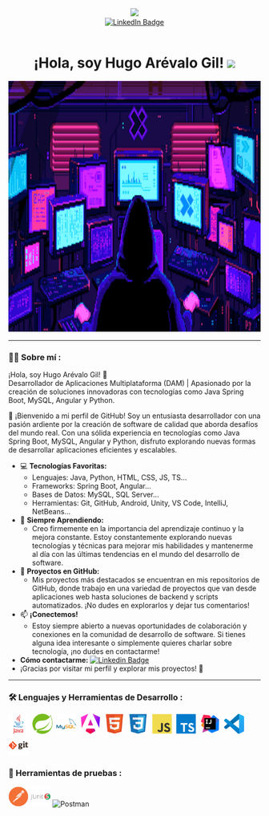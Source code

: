 <div align="center">
  <img src="https://media.giphy.com/media/v1.Y2lkPTc5MGI3NjExNWlzajNxbWFxc3oxbGh6enluZW50azJ4eGJ6dmlvZmk5NHNzZThzdSZlcD12MV9naWZzX3NlYXJjaCZjdD1n/HzPtbOKyBoBFsK4hyc/giphy.gif" width="100"/>
  <div id="badges">
    <a href="https://www.linkedin.com/in/hugo-ar%C3%A9valo-gil-487962298//">
      <img src="https://img.shields.io/badge/LinkedIn-blue?style=for-the-badge&logo=linkedin&logoColor=white" alt="LinkedIn Badge"/>
    </a>
  </div>
  <img src="https://komarev.com/ghpvc/?username=Hugoag03&color=blue" alt=""/>
  <h1>¡Hola, soy Hugo Arévalo Gil! <img src="https://media.giphy.com/media/hvRJCLFzcasrR4ia7z/giphy.gif" width="30px"/></h1>
</div>

<div align="center">
  <img src="Mastermind.gif" width="900" height="500"/>
</div>

---

### :man_technologist: Sobre mí :

¡Hola, soy Hugo Arévalo Gil! 👋<br> Desarrollador de Aplicaciones Multiplataforma (DAM) | Apasionado por la creación de soluciones innovadoras con tecnologías como Java Spring Boot, MySQL, Angular y Python.

 :telescope: ¡Bienvenido a mi perfil de GitHub! Soy un entusiasta desarrollador con una pasión ardiente por la creación de software de calidad que aborda desafíos del mundo real. Con una sólida experiencia en tecnologías como Java Spring Boot, MySQL, Angular y Python, disfruto explorando nuevas formas de desarrollar aplicaciones eficientes y escalables.<br>
- 💻 **Tecnologías Favoritas:** 
    - Lenguajes: Java, Python, HTML, CSS, JS, TS...
    - Frameworks: Spring Boot, Angular...
    - Bases de Datos: MySQL, SQL Server...
    - Herramientas: Git, GitHub, Android, Unity, VS Code, IntelliJ, NetBeans...
- 🌱 **Siempre Aprendiendo:** 
    - Creo firmemente en la importancia del aprendizaje continuo y la mejora constante. Estoy constantemente explorando nuevas tecnologías y técnicas para mejorar mis habilidades y mantenerme al día con las últimas tendencias en el mundo del desarrollo de software.
- 🚀 **Proyectos en GitHub:** 
    - Mis proyectos más destacados se encuentran en mis repositorios de GitHub, donde trabajo en una variedad de proyectos que van desde aplicaciones web hasta soluciones de backend y scripts automatizados. ¡No dudes en explorarlos y dejar tus comentarios!
- 📫 **¡Conectemos!** 
    - Estoy siempre abierto a nuevas oportunidades de colaboración y conexiones en la comunidad de desarrollo de software. Si tienes alguna idea interesante o simplemente quieres charlar sobre tecnología, ¡no dudes en contactarme!
- **Cómo contactarme:** [![Linkedin Badge](https://img.shields.io/badge/-Hugo-blue?style=flat&logo=Linkedin&logoColor=white)](https://www.linkedin.com/in/hugo-ar%C3%A9valo-gil-487962298/)
- ¡Gracias por visitar mi perfil y explorar mis proyectos! 🚀

---

### :hammer_and_wrench: Lenguajes y Herramientas de Desarrollo :

<div>
  <img src="https://github.com/devicons/devicon/blob/master/icons/java/java-original-wordmark.svg" title="Java" alt="Java" width="40" height="40"/>&nbsp;
  <img src="https://github.com/devicons/devicon/blob/master/icons/spring/spring-original.svg" title="SpringBoot" alt="SpringBoot" width="40" height="40"/>&nbsp;
  <img src="https://github.com/devicons/devicon/blob/master/icons/mysql/mysql-original-wordmark.svg" title="MySQL" alt="MySQL" width="40" height="40"/>&nbsp;
  <img src="https://github.com/devicons/devicon/blob/master/icons/angular/angular-original.svg" title="Angular" alt="Angular" width="40" height="40"/>&nbsp;
  <img src="https://github.com/devicons/devicon/blob/master/icons/html5/html5-original.svg" title="HTML5" alt="HTML" width="40" height="40"/>&nbsp; 
  <img src="https://github.com/devicons/devicon/blob/master/icons/css3/css3-original.svg" title="CSS" alt="CSS" width="40" height="40"/>&nbsp;
  <img src="https://github.com/devicons/devicon/blob/master/icons/javascript/javascript-original.svg" title="JavaScript" alt="JavaScript" width="40" height="40"/>&nbsp;
  <img src="https://github.com/devicons/devicon/blob/master/icons/typescript/typescript-original.svg" title="TypeScript" alt="TypeScript" width="40" height="40"/>&nbsp;
  <img src="https://github.com/devicons/devicon/blob/master/icons/intellij/intellij-original.svg" title="Intellij" alt="Intellij" width="40" height="40"/>&nbsp;
  <img src="https://github.com/devicons/devicon/blob/master/icons/vscode/vscode-original.svg" title="VisualStudioCode" alt="VisualStudioCode" width="40" height="40"/>&nbsp;
  <img src="https://github.com/devicons/devicon/blob/master/icons/git/git-original-wordmark.svg" title="Git" alt="Git" width="40" height="40"/>
</div>

### 🐞 Herramientas de pruebas :

<div>
  <img src="https://github.com/devicons/devicon/blob/master/icons/postman/postman-original.svg" title="Postman" alt="Postman" width="40" height="40"/>
  <img src="https://github.com/devicons/devicon/blob/master/icons/junit/junit-original-wordmark.svg" title="Postman" alt="Postman" width="40" height="40"/>
  <img src="https://upload.wikimedia.org/wikipedia/commons/2/2c/Mockito_Logo.png" title="Postman" alt="Postman" width="80" height="40"/>
</div>


